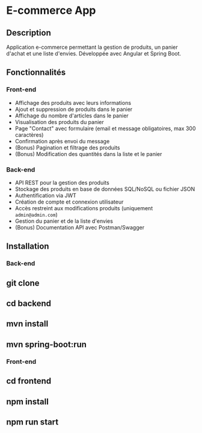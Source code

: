 # E-commerce App

## Description  
Application e-commerce permettant la gestion de produits, un panier d'achat et une liste d'envies. Développée avec Angular et Spring Boot.  

## Fonctionnalités  

### Front-end  
- Affichage des produits avec leurs informations  
- Ajout et suppression de produits dans le panier  
- Affichage du nombre d'articles dans le panier  
- Visualisation des produits du panier  
- Page "Contact" avec formulaire (email et message obligatoires, max 300 caractères)  
- Confirmation après envoi du message  
- (Bonus) Pagination et filtrage des produits  
- (Bonus) Modification des quantités dans la liste et le panier  

### Back-end  
- API REST pour la gestion des produits  
- Stockage des produits en base de données SQL/NoSQL ou fichier JSON  
- Authentification via JWT  
- Création de compte et connexion utilisateur  
- Accès restreint aux modifications produits (uniquement `admin@admin.com`)  
- Gestion du panier et de la liste d'envies  
- (Bonus) Documentation API avec Postman/Swagger  

## Installation  

### Back-end  
## git clone <url-du-repo>  
## cd backend  
## mvn install  
## mvn spring-boot:run  


### Front-end  
## cd frontend  
## npm install  
## npm run start   
